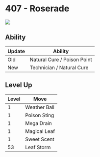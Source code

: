 # 407 - Roserade
![][407]

## Ability

Update | Ability
---    | ---
Old    | Natural Cure / Poison Point
New    | Technician / Natural Cure

## Level Up

Level | Move
---   | ---
  1   | Weather Ball
  1   | Poison Sting
  1   | Mega Drain
  1   | Magical Leaf
  1   | Sweet Scent
 53   | Leaf Storm

[407]: ../img/pokemon/407.png
